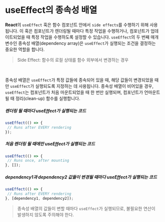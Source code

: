 # useEffect의 종속성 배열

**React**의 `useEffect` 훅은 함수 컴포넌트 안에서 `side effects`를 수행하기 위해 사용됩니다. 이 훅은 컴포넌트가 렌더링될 때마다 특정 작업을 수행하거나, 컴포넌트가 업데이트되었을 때 특정 작업을 수행하도록 설정할 수 있습니다. `useEffect`의 두 번째 매개변수인 종속성 배열(dependency array)은 `useEffect`가 실행되는 조건을 결정하는 중요한 역할을 합니다.
> Side Effect: 함수의 로컬 상태를 함수 외부에서 변경하는 경우

<br/>

종속성 배열은 `useEffect`가 특정 값들에 종속되어 있을 때, 해당 값들이 변경되었을 때만 `useEffect`가 실행되도록 지정하는 데 사용됩니다. 종속성 배열이 비어있을 경우, `useEffect`는 컴포넌트가 처음 마운트되었을 때 한 번만 실행되며, 컴포넌트가 언마운트될 때 정리(clean-up) 함수를 실행합니다.

##### 렌더링 될 때마다 useEffect가 실행되는 코드

```js
useEffect(() => {
 // Runs after EVERY rendering
}); 
```

##### 처음 렌더링 될 때에만 useEffect가 실행되는 코드

```js
useEffect(() => {
 // Runs once, after mounting
}, []); 
```

##### dependency1과 dependency2 값들이 변경될 때마다 useEffect가 실행되는 코드

```js
useEffect(() => {
 // Runs after EVERY rendering
}, [dependency1, dependency2]); 
```

> 종속성 배열의 값들이 변할 때마다 `useEffect`가 실행되므로,  불필요한 연산이 발생하지 않도록 주의해야 한다.
